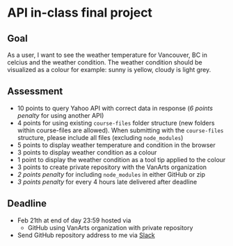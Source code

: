 # API in-class final project

## Goal
As a user, I want to see the weather temperature for Vancouver, BC in celcius and the weather condition. The weather condition should be visualized as a colour for example: sunny is yellow, cloudy is light grey.

## Assessment
* 10 points to query Yahoo API with correct data in response (*6 points penalty* for using another API)
* 4 points for using existing `course-files` folder structure (new folders within course-files are allowed). When submitting with the `course-files` structure, please include all files (excluding `node_modules`)
* 5 points to display weather temperature and condition in the browser
* 3 points to display weather condition as a colour
* 1 point to display the weather condition as a tool tip applied to the colour
* 3 points to create private repository with the VanArts organization
* *2 points penalty* for including `node_modules` in either GitHub or zip
* *3 points penalty* for every 4 hours late delivered after deadline

## Deadline
* Feb 21th at end of day 23:59 hosted via
	* GitHub using VanArts organization with private repository
* Send GitHub repository address to me via [Slack](https://domaindesign.slack.com/)
